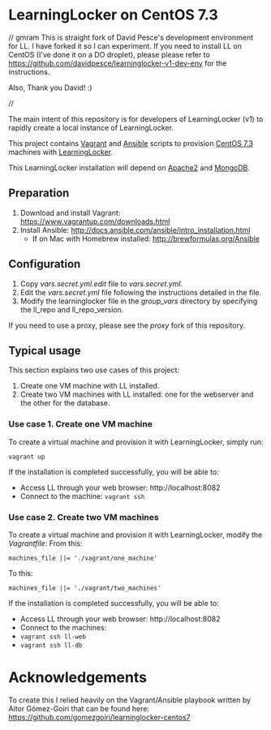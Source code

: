 # LearningLocker on CentOS 7.3
// gmram
This is straight fork of David Pesce's development environment for LL. I have forked it so I can experiment. If you need to install LL on CentOS (I've done it on a DO droplet), please please refer to https://github.com/davidpesce/learninglocker-v1-dev-env for the instructions. 

Also, Thank you David! :)

//

The main intent of this repository is for developers of LearningLocker (v1) to rapidly create a local instance of LearningLocker. 

This project contains [Vagrant](https://www.vagrantup.com/) and [Ansible](http://www.ansible.com/) scripts to provision [CentOS 7.3](https://www.centos.org/) machines with [LearningLocker](http://learninglocker.net/). 

This LearningLocker installation will depend on [Apache2](http://httpd.apache.org/) and [MongoDB](https://www.mongodb.org/).

## Preparation
1. Download and install Vagrant: https://www.vagrantup.com/downloads.html
2. Install Ansible: http://docs.ansible.com/ansible/intro_installation.html
   * If on Mac with Homebrew installed: http://brewformulas.org/Ansible

## Configuration

1. Copy _vars.secret.yml.edit_ file to  _vars.secret.yml_.
2. Edit the _vars.secret.yml_ file following the instructions detailed in the file.
3. Modify the learninglocker file in the _group\_vars_ directory by specifying the ll_repo and ll_repo_version.

If you need to use a proxy, please see the _proxy_ fork of this repository.

## Typical usage

This section explains two use cases of this project:

 1. Create one VM machine with LL installed.
 2. Create two VM machines with LL installed: one for the webserver and the other for the database.

### Use case 1. Create one VM machine

To create a virtual machine and provision it with LearningLocker, simply run:

    vagrant up

If the installation is completed successfully, you will be able to:

 * Access LL through your web browser: http://localhost:8082
 * Connect to the machine: ```vagrant ssh```

### Use case 2. Create two VM machines

To create a virtual machine and provision it with LearningLocker, modify the _Vagrantfile_:
From this:

    machines_file ||= './vagrant/one_machine'
    
To this:

    machines_file ||= './vagrant/two_machines'

If the installation is completed successfully, you will be able to:

 * Access LL through your web browser: http://localhost:8082
 * Connect to the machines:
  * ```vagrant ssh ll-web```
  * ```vagrant ssh ll-db```
    
  
# Acknowledgements
To create this I relied heavily on the Vagrant/Ansible playbook written by Aitor Gómez-Goiri that can be found here: https://github.com/gomezgoiri/learninglocker-centos7 
